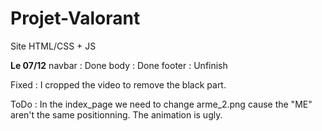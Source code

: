 # Projet-Valorant
Site HTML/CSS + JS

**Le 07/12**
navbar : Done
body : Done
footer : Unfinish

Fixed :
I cropped the video to remove the black part.

ToDo :
In the index_page we need to change arme_2.png cause the "ME" aren't the same positionning. The animation is ugly.

